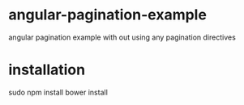 # angular-pagination-example
angular pagination example with out using any pagination directives 

# installation
sudo npm install
bower install
